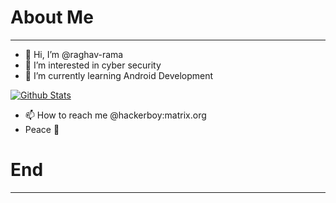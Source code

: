 # About Me
***
- 👋 Hi, I’m @raghav-rama
- 👀 I’m interested in cyber security
- 🌱 I’m currently learning Android Development

<a href="https://github.com/raghav-rama">
    <img src="https://readme-stats-raghav-rama.vercel.app/api?username=raghav-rama&show_icons=true&theme=outrun&bg_color=69,677df5,F56778&border_radius=20&title_color=ffffff&text_color=ffffff&icon_color=dce2ff" alt="Github Stats">
</a>

- 📫 How to reach me @hackerboy:matrix.org
- Peace 🙏️

# End
***
<!--- 
- 💞️ I’m looking to collaborate on ...
- 📫 How to reach me @hackerboy:matrix.org

raghav-rama/raghav-rama is a ✨ special ✨ repository because its `README.md` (this file) appears on your GitHub profile.
You can click the Preview link to take a look at your changes.
--->
